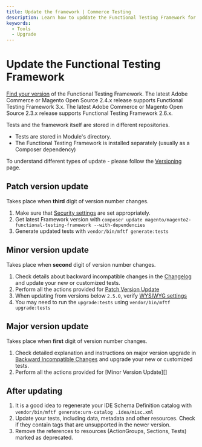 ```yaml
---
title: Update the framework | Commerce Testing
description: Learn how to upddate the Functional Testing Framework for Adobe Commerce and Magento Open Source.
keywords:
  - Tools
  - Upgrade
---
```


# Update the Functional Testing Framework

<InlineAlert variant="info" slots="text"/>

[Find your version] of the Functional Testing Framework. The latest Adobe Commerce or Magento Open Source 2.4.x release supports Functional Testing Framework 3.x. The latest Adobe Commerce or Magento Open Source 2.3.x release supports Functional Testing Framework 2.6.x.

Tests and the framework itself are stored in different repositories.

*  Tests are stored in Module's directory.
*  The Functional Testing Framework is installed separately (usually as a Composer dependency)

To understand different types of update - please follow the [Versioning][] page.

## Patch version update

Takes place when **third** digit of version number changes.

1. Make sure that [Security settings][] are set appropriately.
1. Get latest Framework version with `composer update magento/magento2-functional-testing-framework --with-dependencies`
1. Generate updated tests with `vendor/bin/mftf generate:tests`

## Minor version update

Takes place when **second** digit of version number changes.

1. Check details about backward incompatible changes in the [Changelog][] and update your new or customized tests.
1. Perform all the actions provided for [Patch Version Update][]
1. When updating from versions below `2.5.0`, verify [WYSIWYG settings][]
1. You may need to run the `upgrade:tests` using `vendor/bin/mftf upgrade:tests`

## Major version update

Takes place when **first** digit of version number changes.

1. Check detailed explanation and instructions on major version upgrade in [Backward Incompatible Changes][] and upgrade your new or customized tests.
1. Perform all the actions provided for [Minor Version Update][]

## After updating

1. It is a good idea to regenerate your IDE Schema Definition catalog with `vendor/bin/mftf generate:urn-catalog .idea/misc.xml`
1. Update your tests, including data, metadata and other resources. Check if they contain tags that are unsupported in the newer version.
1. Remove the references to resources (ActionGroups, Sections, Tests) marked as deprecated.

<!-- Link Definitions -->
[Changelog]: https://github.com/magento/magento2-functional-testing-framework/blob/master/CHANGELOG.md
[Backward Incompatible Changes]: backward-incompatible-changes.md
[WYSIWYG settings]: getting-started.md#wysiwyg-settings
[Security settings]: getting-started.md#security-settings
[Find your version]: index.md#find-your-framework-version
[Versioning]: versioning.md#versioning-policy
[Patch Version Update]: #patch-version-update
